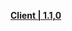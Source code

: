 **[Client | 1.1,0](https://autopatchcn.yuanshen.com/client_app/pc_mihoyo/20201111_bc67429d0c160eff/YuanShen_1.1.0.zip)**
